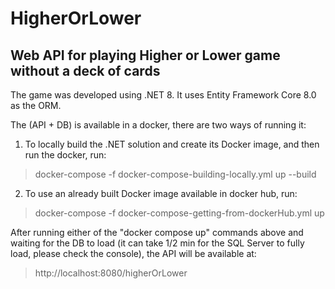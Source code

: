 # HigherOrLower
## Web API for playing Higher or Lower game without a deck of cards

The game was developed using .NET 8. It uses Entity Framework Core 8.0 as the ORM.

The (API + DB) is available in a docker, there are two ways of running it:
1. To locally build the .NET solution and create its Docker image, and then run the docker, run:
> docker-compose -f docker-compose-building-locally.yml up --build

2. To use an already built Docker image available in docker hub, run:
> docker-compose -f docker-compose-getting-from-dockerHub.yml up

After running either of the "docker compose up" commands above and waiting for the DB to load (it can take 1/2 min for the SQL Server to fully load, please check the console), the API will be available at:
> http://localhost:8080/higherOrLower
